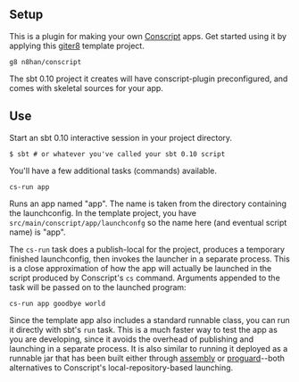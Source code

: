 Setup
-----

This is a plugin for making your own [Conscript][cs] apps. Get started
using it by applying this [giter8][g8] template project.

    g8 n8han/conscript

The sbt 0.10 project it creates will have conscript-plugin
preconfigured, and comes with skeletal sources for your app.

[cs]: https://github.com/n8han/conscript#readme
[g8]: https://github.com/n8han/giter8#readme


Use
---

Start an sbt 0.10 interactive session in your project directory.

    $ sbt # or whatever you've called your sbt 0.10 script

You'll have a few additional tasks (commands) available.

    cs-run app

Runs an app named "app". The name is taken from the directory
containing the launchconfig. In the template project, you have
`src/main/conscript/app/launchconfg` so the name here (and eventual
script name) is "app".

The `cs-run` task does a publish-local for the project, produces a
temporary finished launchconfig, then invokes the launcher in a
separate process. This is a close approximation of how the app will
actually be launched in the script produced by Conscript's `cs`
command. Arguments appended to the task will be passed on to the
launched program:

    cs-run app goodbye world

Since the template app also includes a standard runnable class, you
can run it directly with sbt's `run` task. This is a much faster way
to test the app as you are developing, since it avoids the overhead of
publishing and launching in a separate process. It is also similar to
running it deployed as a runnable jar that has been built either
through [assembly][assembly] or [proguard][proguard]--both
alternatives to Conscript's local-repository-based launching.

[assembly]: https://github.com/eed3si9n/sbt-assembly
[proguard]: https://github.com/siasia/xsbt-proguard-plugin

